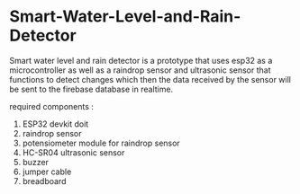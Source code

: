 # Smart-Water-Level-and-Rain-Detector
Smart water level and rain detector is a prototype that uses esp32 as a microcontroller as well as a raindrop sensor and ultrasonic sensor that functions to detect changes which then the data received by the sensor will be sent to the firebase database in realtime.

required components :
1. ESP32 devkit doit
2. raindrop sensor
3. potensiometer module for raindrop sensor
4. HC-SR04 ultrasonic sensor
5. buzzer
6. jumper cable
7. breadboard
